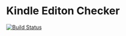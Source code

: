 # Kindle Editon Checker

[![Build Status](https://travis-ci.org/y-yagi/kindle-edition-checker.svg?branch=master)](https://travis-ci.org/y-yagi/kindle-edition-checker)
